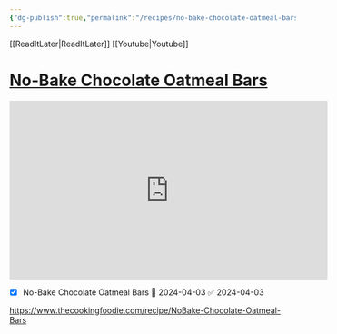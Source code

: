 ```yaml
---
{"dg-publish":true,"permalink":"/recipes/no-bake-chocolate-oatmeal-bars/","tags":["Recipes"],"noteIcon":"","created":"2024-03-18T14:40:00","updated":"2024-03-18 14:41"}
---
```


[[ReadItLater\|ReadItLater]] [[Youtube\|Youtube]]

# [No-Bake Chocolate Oatmeal Bars](https://youtube.com/watch?v=0rxfhMp3Z9s&feature=shared)

<iframe width="560" height="315" src="https://www.youtube-nocookie.com/embed/0rxfhMp3Z9s" title="YouTube video player" frameborder="0" allow="accelerometer; autoplay; clipboard-write; encrypted-media; gyroscope; picture-in-picture" allowfullscreen></iframe>

- [x] No-Bake Chocolate Oatmeal Bars 🛫 2024-04-03 ✅ 2024-04-03

https://www.thecookingfoodie.com/recipe/NoBake-Chocolate-Oatmeal-Bars

